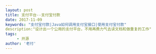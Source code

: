 ```yaml
---
layout: post
title: 支付平台--支付宝付款
date: 2017-11-09
keywords: "支付宝付款|Java如何调用支付宝接口|使用支付宝付款"
description:"设计出一个公用的支付平台，不用再费力气去读文档和做重复的工作"
tags:
     - 开源
author: '老付'
---
```

